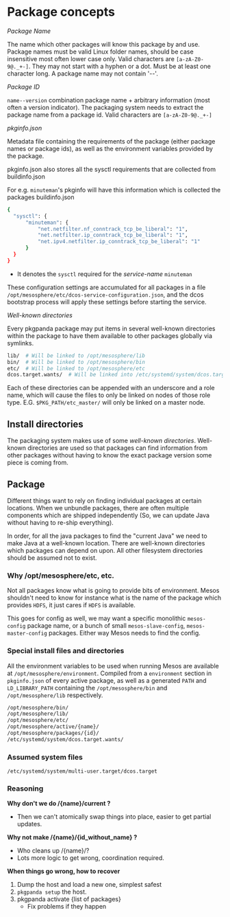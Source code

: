 # Package concepts

*Package Name*

The name which other packages will know this package by and use. Package names must be valid Linux folder names, should
be case insensitive most often lower case only. Valid characters are `[a-zA-Z0-9@._+-]`. They may not start with a hyphen
or a dot. Must be at least one character long. A package name may not contain '--'.

*Package ID*

`name--version` combination package name + arbitrary information (most often a version indicator). The packaging system needs to extract the package name from a package id. Valid characters are `[a-zA-Z0-9@._+-]`

*pkginfo.json*

Metadata file containing the requirements of the package (either package names or package ids), as well as the
environment variables provided by the package.

pkginfo.json also stores all the sysctl requirements that are collected from buildinfo.json

For e.g. `minuteman`'s pkginfo will have this information which is collected the packages buildinfo.json

```bash
{
  "sysctl": {
      "minuteman": {
          "net.netfilter.nf_conntrack_tcp_be_liberal": "1",
          "net.netfilter.ip_conntrack_tcp_be_liberal": "1",
          "net.ipv4.netfilter.ip_conntrack_tcp_be_liberal": "1"
      }
  }
}
```

* It denotes the `sysctl` required for the *service-name* `minuteman`

These configuration settings are accumulated for all packages in a file
`/opt/mesosphere/etc/dcos-service-configuration.json`, and the dcos bootstrap process will apply these settings before
starting the service.

*Well-known directories*

Every pkgpanda package may put items in several well-known directories within the package to have them available to other packages globally via symlinks.

```bash
lib/  # Will be linked to /opt/mesosphere/lib
bin/  # Will be linked to /opt/mesosphere/bin
etc/  # Will be linked to /opt/mesosphere/etc
dcos.target.wants/  # Will be linked into /etc/systemd/system/dcos.target.wants
```

Each of these directories can be appended with an underscore and a role name, which will cause the files to only be linked on nodes of those role type. E.G. `$PKG_PATH/etc_master/` will only be linked on a master node.

## Install directories

The packaging system makes use of some *well-known directories*. Well-known directories are used so that packages can
find information from other packages without having to know the exact package version some piece is coming from.

## Package

Different things want to rely on finding individual packages at certain locations. When we unbundle packages, there are
often multiple components which are shipped independently (So, we can update Java without having to re-ship
everything).

In order, for all the java packages to find the "current Java" we need to make Java at a well-known location. There are
well-known directories which packages can depend on upon. All other filesystem directories should be assumed not to
exist.

### Why /opt/mesosphere/etc, etc.

Not all packages know what is going to provide bits of environment. Mesos shouldn't need to know for instance what is
the name of the package which provides `HDFS`, it just cares if `HDFS` is available.

This goes for config as well, we may want a specific monolithic `mesos-config` package name, or a bunch of small
`mesos-slave-config`, `mesos-master-config` packages. Either way Mesos needs to find the config.

### Special install files and directories

All the environment variables to be used when running Mesos are available at `/opt/mesosphere/environment`. Compiled
from a `environment` section in `pkginfo.json` of every active package, as well as a generated `PATH` and
`LD_LIBRARY_PATH` containing the `/opt/mesosphere/bin` and `/opt/mesosphere/lib` respectively.


```bash
/opt/mesosphere/bin/
/opt/mesosphere/lib/
/opt/mesosphere/etc/
/opt/mesosphere/active/{name}/
/opt/mesosphere/packages/{id}/
/etc/systemd/system/dcos.target.wants/
```

### Assumed system files

`/etc/systemd/system/multi-user.target/dcos.target`

### Reasoning

**Why don't we do /{name}/current ?**

  - Then we can't atomically swap things into place, easier to get partial updates.

**Why not make /{name}/{id_without_name} ?**

  - Who cleans up /{name}/?
  - Lots more logic to get wrong, coordination required.

**When things go wrong, how to recover**

1. Dump the host and load a new one, simplest safest
2. `pkgpanda setup` the host.
3. pkgpanda activate {list of packages}
    - Fix problems if they happen
